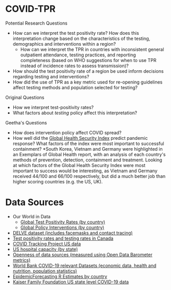 # COVID-TPR

Potential Research Questions
* How can we interpret the test positivity rate? How does this interpretation change based on the characteristics of the testing, demographics and interventions within a region?
    * How can we interpret the TPR in countries with inconsistent general outpatient attendance, testing practices, and reporting completeness (based on WHO suggestions for when to use TPR instead of incidence rates to assess transmission)? 
* How should the test positivity rate of a region be used inform decisions regarding testing and interventions? 
* How did the use of TPR as a key metric used for re-opening guidelines affect testing methods and population selected for testing? 

Original Questions
* How we interpret test-positivity rates?
* What factors about _testing_ policy affect this interpretation?

Geetha's Questions
* How does intervention policy affect COVID spread?
* How well did the [Global Health Security Index](https://www.ghsindex.org/) predict pandemic response? What factors of the index were most important to successful containment? 
    *South Korea, Vietnam and Germany were highlighted in an Exemplars of Global Health report, with an analysis of each country's methods of prevention, detection, containment and treatment. Looking at which factors of the Global Health Security Index were most important to success would be interesting, as Vietnam and Germany received 44/100 and 66/100 respectively, but did a much better job than higher scoring countries (e.g. the US, UK).

# Data Sources

* Our World in Data
	* [Global Test Positivity Rates (by country)](https://ourworldindata.org/grapher/covid-19-positive-rate-bar?year=2020-07-01)
	* [Global Policy Interventions (by country)](https://ourworldindata.org/policy-responses-covid)
* [DELVE dataset (includes facemasks and contact tracing)](https://rs-delve.github.io/data_software/global-dataset.html)
* [Test positivity rates and testing rates in Canada ](https://open.canada.ca/data/en/dataset/261c32ab-4cfd-4f81-9dea-7b64065690dc)  
* [COVID Tracking Project US data](https://covidtracking.com/data)
* [US hospital capacity (by state)](https://globalepidemics.org/hospital-capacity/) 
* [Openness of data sources (measured using Open Data Barometer metrics)](https://opendatabarometer.org/2ndEdition/analysis/rankings.html)
* [World Bank COVID-19 relevant Datasets (economic data, health and nutrition, population statistics)](https://datacatalog.worldbank.org/search?search_api_views_fulltext_op=AND&f%5B0%5D=field_collection_field%3A2026)
* [EpidemicForecasting R Estimates by country](http://epidemicforecasting.org/country-rt-estimates)
* [Kaiser Family Foundation US state level COVID-19 data](https://www.kff.org/statedata/)

